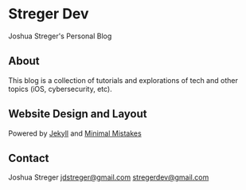 # Streger Dev
Joshua Streger's Personal Blog
## About

This blog is a collection of tutorials and explorations of tech and other topics (iOS, cybersecurity, etc). 

## Website Design and Layout
Powered by [Jekyll](http://jekyllrb.com/) and [Minimal Mistakes](https://mademistakes.com/work/minimal-mistakes-jekyll-theme/)

## Contact
Joshua Streger
jdstreger@gmail.com
stregerdev@gmail.com

